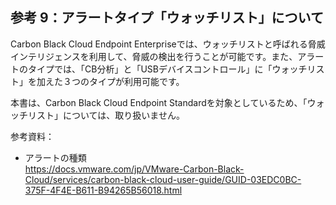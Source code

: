## 参考 9：アラートタイプ「ウォッチリスト」について

Carbon Black Cloud Endpoint Enterpriseでは、ウォッチリストと呼ばれる脅威インテリジェンスを利用して、脅威の検出を行うことが可能です。また、アラートのタイプでは、「CB分析」と「USBデバイスコントロール」に「ウォッチリスト」を加えた３つのタイプが利用可能です。

本書は、Carbon Black Cloud Endpoint Standardを対象としているため、「ウォッチリスト」については、取り扱いません。

参考資料：
- アラートの種類  
  https://docs.vmware.com/jp/VMware-Carbon-Black-Cloud/services/carbon-black-cloud-user-guide/GUID-03EDC0BC-375F-4F4E-B611-B94265B56018.html

